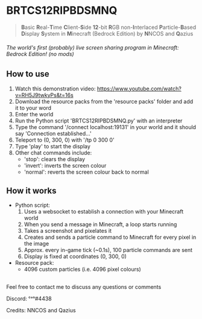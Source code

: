 # BRTCS12RIPBDSMNQ
> **B**asic **R**eal-**T**ime **C**lient-**S**ide **12**-bit **R**GB non-**I**nterlaced **P**article-**B**ased **D**isplay **S**ystem in **M**inecraft (Bedrock Edition) by **N**NCOS and **Q**azius

###### *The world's first (probably) live screen sharing program in Minecraft: Bedrock Edition! (no mods)*

## How to use
1. Watch this demonstration video: https://www.youtube.com/watch?v=RH5J9twkyPs&t=16s
2. Download the resource packs from the 'resource packs' folder and add it to your word
3. Enter the world
4. Run the Python script 'BRTCS12RIPBDSMNQ.py' with an interpreter
5. Type the command '/connect localhost:19131' in your world and it should say 'Connection established...'
6. Teleport to (0, 300, 0) with '/tp 0 300 0'
7. Type 'play' to start the display
8. Other chat commands include:
   - 'stop': clears the display
   - 'invert': inverts the screen colour
   - 'normal': reverts the screen colour back to normal

## How it works
- Python script:
  1. Uses a websocket to establish a connection with your Minecraft world 
  2. When you send a message in Minecraft, a loop starts running
  3. Takes a screenshot and pixelates it
  4. Creates and sends a particle command to Minecraft for every pixel in the image
  5. Approx. every in-game tick (~0.1s), 100 particle commands are sent
  6. Display is fixed at coordinates (0, 300, 0)
- Resource pack:
  - 4096 custom particles (i.e. 4096 pixel colours)

##
Feel free to contact me to discuss any questions or comments

Discord: ᶜᵒˢ#4438

Credits: NNCOS and Qazius
